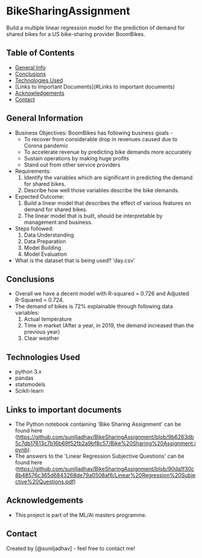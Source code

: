 # BikeSharingAssignment
Build a multiple linear regression model for the prediction of demand for shared bikes for a US bike-sharing provider BoomBikes.

## Table of Contents
* [General Info](#general-information)
* [Conclusions](#conclusions)
* [Technologies Used](#technologies-used)
* [Links to Important Documents](#Links to important documents)
* [Acknowledgements](#acknowledgements)
* [Contact](#Contact)


## General Information
- Business Objectives:
  BoomBikes has following business goals -
  - To recover from considerable drop in revenues caused due to Corona pandemic
  - To accelerate revenue by predicting bike demands more accurately
  - Sustain operations by making huge profits
  - Stand out from other service providers
- Requirements:
  1. Identify the variables which are significant in predicting the demand for shared bikes.
  2. Describe how well those variables describe the bike demands.
- Expected Outcome:
  1. Build a linear model that describes the effect of various features on demand for shared bikes.
  2. The linear model that is built, should be interpretable by management and business.
- Steps followed:
  1. Data Understanding
  2. Data Preparation
  3. Model Building
  4. Model Evaluation
- What is the dataset that is being used?
  'day.csv'


## Conclusions
- Overall we have a decent model with R-squared = 0.726 and Adjusted R-Squared = 0.724.
- The demand of bikes is 72% explainable through following data variables:
  1.  Actual temperature
  2.  Time in market (After a year, in 2019, the demand increased than the previous year)
  3.  Clear weather


## Technologies Used
- python 3.x
- pandas
- statsmodels
- Scikit-learn

## Links to important documents
- The Python notebook containing 'Bike Sharing Assignment' can be found here (https://github.com/suniljadhav/BikeSharingAssignment/blob/9b6263db5c7db17613c7b16b69f52fb2a9bf8c57/Bike%20Sharing%20Assignment.ipynb).
- The answers to the 'Linear Regression Subjective Questions' can be found here (https://github.com/suniljadhav/BikeSharingAssignment/blob/90da1f30c8b48576c365d6843268de79a0508af6/Linear%20Regression%20Subjective%20Questions.pdf)


## Acknowledgements
- This project is part of the ML/AI masters programme.


## Contact
Created by [@suniljadhav] - feel free to contact me!
